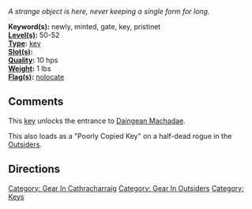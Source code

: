 *A strange object is here, never keeping a single form for long.*

**Keyword(s):** newly, minted, gate, key, pristinet  
**[Level(s)](Object_Level.md "wikilink"):** 50-52  
**[Type](:Category:_Object_Types.md "wikilink"):**
[key](:Category:_Keys.md "wikilink")  
**[Slot(s)](Object_Slots.md "wikilink"):** <held>  
**[Quality](Object_Quality.md "wikilink"):** 10 hps  
**[Weight](Object_Weight.md "wikilink"):** 1 lbs  
**[Flag(s)](:Category:_Object_Flags.md "wikilink"):**
[nolocate](NoLocate_Flag.md "wikilink")  

## Comments

This [key](:Category:_Keys.md "wikilink") unlocks the entrance to
[Daingean Machadae](:Category:_Daingean_Machadae.md "wikilink").

This also loads as a "Poorly Copied Key" on a half-dead rogue in the
[Outsiders](:Category:Outsiders.md "wikilink").

## Directions

[Category: Gear In
Cathracharraig](Category:_Gear_In_Cathracharraig "wikilink") [Category:
Gear In Outsiders](Category:_Gear_In_Outsiders "wikilink") [Category:
Keys](Category:_Keys "wikilink")
